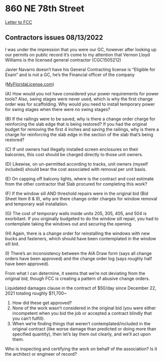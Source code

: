 # 860 NE 78th Street

[Letter to FCC](Letter%20to%20FCC%20ccff78a584ad4b5585de37de78762c91.md)

## Contractors issues 08/13/2022

I was under the impression that you were our GC, however after looking up our permits on public record it’s come to my attention that Vernon Lloyd Williams is the licensed general contractor (CGC1505212)

Javier Navarro doesn’t have his General Contracting license is “Eligible for Exam” and is not a GC, he’s the Financial officer of the company

([MyFloridaLicense.com](http://myfloridalicense.com/))

(A) How would you not have considered your power requirements for power tools? Also, swing stages were never used, which is why the first change order was for scaffolding. Why would you need to install temporary power for swing stages when there were no swing stages?

(B) If the railings were to be saved, why is there a change order charge for reinforcing the slab edge that is being restored? If you had the original budget for removing the first 4 inches and saving the railings, why is there a charge for reinforcing the slab edge in the section of the slab that’s being restored?

(C) If unit owners had illegally installed screen enclosures on their balconies, this cost should be charged directly to those unit owners.

(D) Likewise, on un-permitted according to tracks, unit owners (myself included) should bear the cost associated with removal per unit basis.

(E) On capping off balcony lights, where is the contract and cost estimate from the other contractor that Slab procured for completing this work?

(F) If the window sill AND threshold repairs were in the original bid (Bid Sheet Item 8 & 9), why are there change order charges for window removal and temporary wall installation.

(G) The cost of temporary walls inside units 205, 305, 405, and 504 is exorbitant. If you originally budgeted to do the window sill repair, you had to contemplate taking the windows out and securing the opening.

(H) Again, there is a change order for reinstalling the windows with new bucks and fasteners, which should have been contemplated in the window sill bid.

(I) There’s an inconsistency between the AIA Draw form (says all change orders have been approved) and the change order log (says roughly half have been approved).

From what I can determine, it seems that we’re not deviating from the original bid, though FCC is creating a pattern of abusive change orders.

Liquidated damages clause in the contract of $50/day since December 22, 2021 totaling roughly $11,700~

1. How did these get approved?
2. None of the work wasn’t considered in the original bid (you were either incompetent when you bid the job or accepted a contract blindly that you can’t fulfill).
3. When we’re finding things that weren’t contemplated/included in the original contract (like worse damage than predicted or doing more than specified quantity), then let’s lay them out clearly, and we’ll act upon them.

Who is inspecting and certifying the work on behalf of the association? Is it the architect or engineer of record?